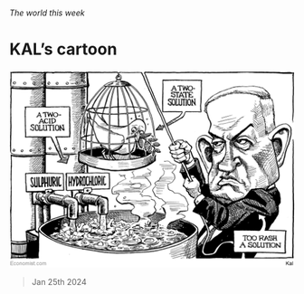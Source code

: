 ###### The world this week

# KAL’s cartoon 

#####  

![image](images/20240127_WWD000.png) 

> Jan 25th 2024 







